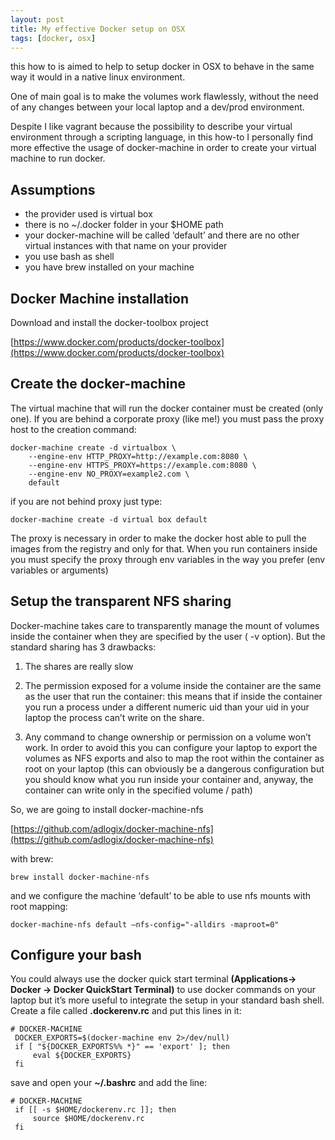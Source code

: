 ```yaml
---
layout: post
title: My effective Docker setup on OSX
tags: [docker, osx]
---
```


this how to is aimed to help to setup docker in OSX to behave in the same way it would in a native linux environment.

One of main goal is to make the volumes work flawlessly, without the need of any changes between your local laptop and a dev/prod environment.

Despite I like vagrant because the possibility to describe your virtual environment through a scripting language, in this how-to I personally find more effective the usage of docker-machine in order to create your virtual machine to run docker.

## Assumptions
- the provider used is virtual box
- there  is no ~/.docker folder in your $HOME path
- your docker-machine will be called ‘default’ and there are no other virtual instances with that name on your provider
- you use bash as shell
- you have brew installed on your machine

## Docker Machine installation
Download and install the docker-toolbox project

[https://www.docker.com/products/docker-toolbox](https://www.docker.com/products/docker-toolbox)

## Create the docker-machine
The virtual machine that will run the docker container must be created (only one). If you are behind a corporate proxy (like me!) you must pass the proxy host to the creation command:

~~~
docker-machine create -d virtualbox \
    --engine-env HTTP_PROXY=http://example.com:8080 \
    --engine-env HTTPS_PROXY=https://example.com:8080 \
    --engine-env NO_PROXY=example2.com \
    default
~~~

if you are not behind proxy just type:

~~~
docker-machine create -d virtual box default
~~~

The proxy is necessary in order to make the docker host able to pull the images from the registry and only for that. When you run containers inside you must specify the proxy through env variables in the way you prefer (env variables or arguments)

## Setup the transparent NFS sharing

Docker-machine takes care to transparently manage the mount of volumes inside the container when they are specified by the user ( -v option). But the standard sharing has 3 drawbacks:

1. The shares are really slow

2. The permission exposed for a volume inside the container are the same as the user that run the container: this means that if inside the container you run a process under a different numeric uid than your uid in your laptop the process can’t write on the share.

3. Any command to change ownership or permission on a volume won’t work.
In order to avoid this you can configure your laptop to export the volumes as NFS exports and also to map the root within the container as root on your laptop (this can obviously be a dangerous configuration but you should know what you run inside your container and, anyway, the container can write only in the specified volume / path)

So, we are going to install docker-machine-nfs

[https://github.com/adlogix/docker-machine-nfs](https://github.com/adlogix/docker-machine-nfs)

with brew:

~~~
brew install docker-machine-nfs
~~~

and we configure the machine ‘default’ to be able to use nfs mounts with root mapping:

~~~
docker-machine-nfs default —nfs-config="-alldirs -maproot=0"
~~~

## Configure your bash
You could always use the docker quick start terminal __(Applications-> Docker -> Docker QuickStart Terminal)__ to use docker commands on your laptop but it’s more useful to integrate the setup in your standard bash shell. Create a file called __.dockerenv.rc__  and put this lines in it:

~~~
# DOCKER-MACHINE
 DOCKER_EXPORTS=$(docker-machine env 2>/dev/null)
 if [ "${DOCKER_EXPORTS%% *}" == 'export' ]; then
     eval ${DOCKER_EXPORTS}
 fi
~~~

save and open your __~/.bashrc__ and add the line:

~~~
# DOCKER-MACHINE
 if [[ -s $HOME/dockerenv.rc ]]; then
     source $HOME/dockerenv.rc
 fi
~~~
